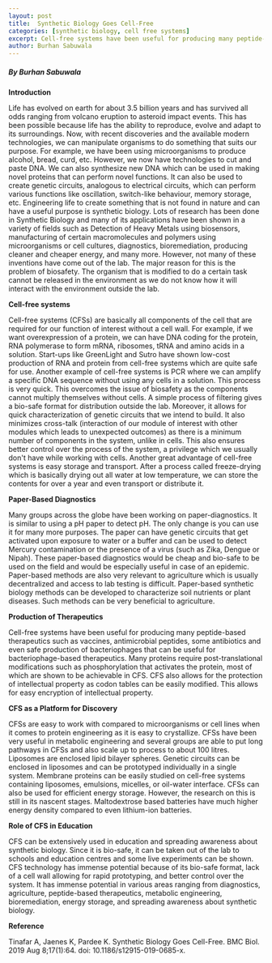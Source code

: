 ```yaml
---
layout: post
title:  Synthetic Biology Goes Cell-Free 
categories: [synthetic biology, cell free systems]
excerpt: Cell-free systems have been useful for producing many peptide-based therapeutics such as vaccines, antimicrobial peptides, some antibiotics and even safe production of bacteriophages that can be useful for bacteriophage-based therapeutics.
author: Burhan Sabuwala
---
```

##### By Burhan Sabuwala 

<b> Introduction </b>

Life has evolved on earth for about 3.5 billion years and has survived all odds ranging from volcano eruption to asteroid impact events. This has been possible because life has the ability to reproduce, evolve and adapt to its surroundings. Now, with recent discoveries and the available modern technologies, we can manipulate organisms to do something that suits our purpose. For example, we have been using microorganisms to produce alcohol, bread, curd, etc. However, we now have technologies to cut and paste DNA. We can also synthesize new DNA which can be used in making novel proteins that can perform novel functions. It can also be used to create genetic circuits, analogous to electrical circuits, which can perform various functions like oscillation, switch-like behaviour, memory storage, etc. Engineering life to create something that is not found in nature and can have a useful purpose is synthetic biology.
Lots of research has been done in Synthetic Biology and many of its applications have been shown in a variety of fields such as Detection of Heavy Metals using biosensors, manufacturing of certain macromolecules and polymers using microorganisms or cell cultures, diagnostics, bioremediation, producing cleaner and cheaper energy, and many more. However, not many of these inventions have come out of the lab. The major reason for this is the problem of biosafety. The organism that is modified to do a certain task cannot be released in the environment as we do not know how it will interact with the environment outside the lab.

<b> Cell-free systems </b> 

Cell-free systems (CFSs) are basically all components of the cell that are required for our function of interest without a cell wall. For example, if we want overexpression of a protein, we can have DNA coding for the protein, RNA polymerase to form mRNA, ribosomes, tRNA and amino acids in a solution. Start-ups like GreenLight and Sutro have shown low-cost production of RNA and protein from cell-free systems which are quite safe for use. Another example of cell-free systems is PCR where we can amplify a specific DNA sequence without using any cells in a solution. This process is very quick.
This overcomes the issue of biosafety as the components cannot multiply themselves without cells. A simple process of filtering gives a bio-safe format for distribution outside the lab. Moreover, it allows for quick characterization of genetic circuits that we intend to build. It also minimizes cross-talk (interaction of our module of interest with other modules which leads to unexpected outcomes) as there is a minimum number of components in the system, unlike in cells. This also ensures better control over the process of the system, a privilege which we usually don't have while working with cells.
Another great advantage of cell-free systems is easy storage and transport. After a process called freeze-drying which is basically drying out all water at low temperature, we can store the contents for over a year and even transport or distribute it.

<b> Paper-Based Diagnostics </b>

Many groups across the globe have been working on paper-diagnostics. It is similar to using a pH paper to detect pH. The only change is you can use it for many more purposes. The paper can have genetic circuits that get activated upon exposure to water or a buffer and can be used to detect Mercury contamination or the presence of a virus (such as Zika, Dengue or Nipah). These paper-based diagnostics would be cheap and bio-safe to be used on the field and would be especially useful in case of an epidemic.
Paper-based methods are also very relevant to agriculture which is usually decentralized and access to lab testing is difficult. Paper-based synthetic biology methods can be developed to characterize soil nutrients or plant diseases. Such methods can be very beneficial to agriculture.

<b> Production of Therapeutics </b>

Cell-free systems have been useful for producing many peptide-based therapeutics such as vaccines, antimicrobial peptides, some antibiotics and even safe production of bacteriophages that can be useful for bacteriophage-based therapeutics. Many proteins require post-translational modifications such as phosphorylation that activates the protein, most of which are shown to be achievable in CFS.
CFS also allows for the protection of intellectual property as codon tables can be easily modified. This allows for easy encryption of intellectual property.

<b> CFS as a Platform for Discovery </b> 

CFSs are easy to work with compared to microorganisms or cell lines when it comes to protein engineering as it is easy to crystallize. CFSs have been very useful in metabolic engineering and several groups are able to put long pathways in CFSs and also scale up to process to about 100 litres. Liposomes are enclosed lipid bilayer spheres. Genetic circuits can be enclosed in liposomes and can be prototyped individually in a single system. Membrane proteins can be easily studied on cell-free systems containing liposomes, emulsions, micelles, or oil-water interface.
CFSs can also be used for efficient energy storage. However, the research on this is still in its nascent stages. Maltodextrose based batteries have much higher energy density compared to even lithium-ion batteries.

<b> Role of CFS in Education </b>

CFS can be extensively used in education and spreading awareness about synthetic biology. Since it is bio-safe, it can be taken out of the lab to schools and education centres and some live experiments can be shown.
CFS technology has immense potential because of its bio-safe format, lack of a cell wall allowing for rapid prototyping, and better control over the system. It has immense potential in various areas ranging from diagnostics, agriculture, peptide-based therapeutics, metabolic engineering, bioremediation, energy storage, and spreading awareness about synthetic biology.

<b> Reference </b>

Tinafar A, Jaenes K, Pardee K. Synthetic Biology Goes Cell-Free. BMC Biol. 2019 Aug 8;17(1):64. doi: 10.1186/s12915-019-0685-x.

